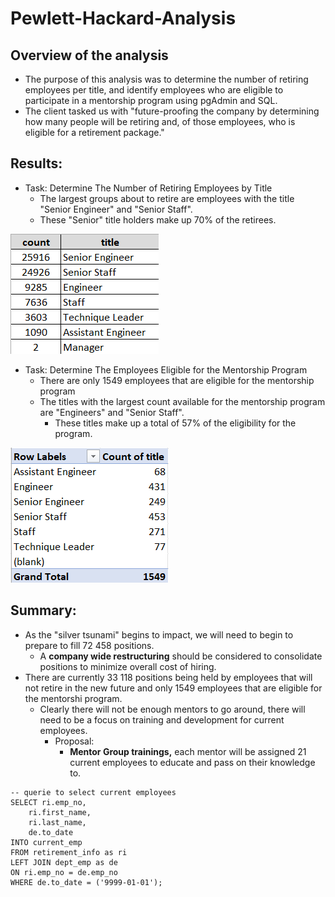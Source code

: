 # Pewlett-Hackard-Analysis
## Overview of the analysis
* The purpose of this analysis was to determine the number of retiring employees per title, and identify employees who are eligible to participate in a mentorship program using pgAdmin and SQL.
* The client tasked us with "future-proofing the company by determining how many people will be retiring and, of those employees, who is eligible for a retirement package."
## Results: 
* Task: Determine The Number of Retiring Employees by Title
    *   The largest groups about to retire are employees with the title "Senior Engineer" and "Senior Staff".
    *   These "Senior" title holders make up 70% of the retirees.

![goals](count_titles.png)

* Task: Determine The Employees Eligible for the Mentorship Program
    *   There are only 1549 employees that are eligible for the mentorship program
    *   The titles with the largest count available for the mentorship program are "Engineers" and "Senior Staff".
        *   These titles make up a total of 57% of the eligibility for the program.

![goals](count_mentorship.png)

## Summary: 
* As the "silver tsunami" begins to impact, we will need to begin to prepare to fill 72 458 positions.
   * A **company wide restructuring** should be considered to consolidate positions to minimize overall cost of hiring. 
* There are currently 33 118 positions being held by employees that will not retire in the new future and only 1549 employees that are eligible for the mentorshi program.
    * Clearly there will not be enough mentors to go around, there will need to be a focus on training and development for current employees.
        * Proposal:
          * **Mentor Group trainings,** each mentor will be assigned 21 current employees to educate and pass on their knowledge to.

```
-- querie to select current employees
SELECT ri.emp_no,
	ri.first_name,
	ri.last_name,
	de.to_date
INTO current_emp
FROM retirement_info as ri
LEFT JOIN dept_emp as de
ON ri.emp_no = de.emp_no
WHERE de.to_date = ('9999-01-01');
```
